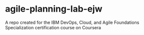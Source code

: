 # agile-planning-lab-ejw
A repo created for the IBM DevOps, Cloud, and Agile Foundations Specialization certification course on Coursera
